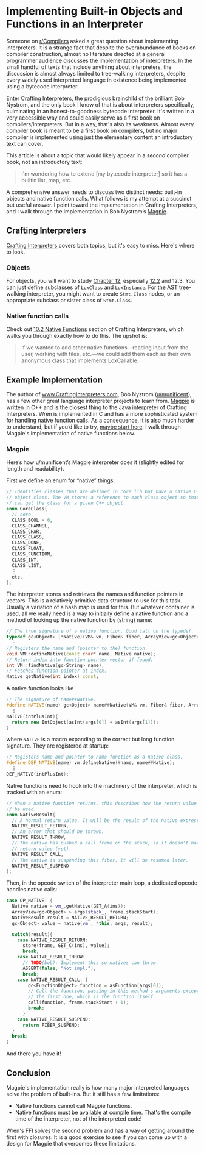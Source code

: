 # Implementing Built-in Objects and Functions in an Interpreter

Someone on [r/Compilers](https://www.reddit.com/r/Compilers/comments/bo4bye/extend_the_language_in_crafting_interpreters_to/) asked a great question about implementing interpreters. It is a strange fact that despite the overabundance of books on compiler construction, almost no literature directed at a general programmer audience discusses the implementation of interpreters. In the small handful of texts that include anything about interpreters, the discussion is almost always limited to tree-walking interpreters, despite every widely used interpreted language in existence being implemented using a bytecode interpreter.

Enter [Crafting Interpreters](https://www.CraftingInterpreters.com), the prodigious brainchild of the brilliant Bob Nystrom, and the only book I know of that is about interpreters specifically, culminating in an honest-to-goodness bytecode interpreter. It's written in a very accessible way and could easily serve as a first book on compilers/interpreters. But in a way, that's also its weakness. Almost every compiler book is meant to be a first book on compilers, but no major compiler is implemented using just the elementary content an introductory text can cover. 

This article is about a topic that would likely appear in a *second* compiler book, not an introductory text:

> I'm wondering how to extend [my bytecode interpreter] so it has a builtin list, map, etc.

A comprehensive answer needs to discuss two distinct needs: built-in objects and native function calls. What follows is my attempt at a succinct but useful answer. I point toward the implementation in Crafting Interpreters, and I walk through the implementation in Bob Nystrom’s [Magpie](https://github.com/munificent/magpie).

## Crafting Interpreters

[Crafting Interpreters](https://www.CraftingInterpreters.com) covers both topics, but it's easy to miss. Here's where to look.

### Objects

For objects, you will want to study [Chapter 12]([http://craftinginterpreters.com/classes.html](http://craftinginterpreters.com/classes.html)), especially [12.2](http://craftinginterpreters.com/classes.html#class-declarations) and 12.3. You can just define subclasses of `LoxClass` and `LoxInstance`. For the AST tree-walking interpreter, you might want to create `Stmt.Class` nodes, or an appropriate subclass or sister class of `Stmt.Class`.

### Native function calls

Check out [10.2 Native Functions](http://craftinginterpreters.com/functions.html#native-functions) section of Crafting Interpreters, which walks you through exactly how to do this. The upshot is:

> If we wanted to add other native functions—reading input from the user, working with files, etc.—we could add them each as their own anonymous class that implements LoxCallable. 

## Example Implementation

The author of www.CraftingInterpreters.com, Bob Nystrom ([u/munificent](https://www.reddit.com/user/munificent/submitted/)), has a few other great language interpreter projects to learn from. [Magpie](https://github.com/munificent/magpie) is written in C++ and is the closest thing to the Java interpreter of Crafting Interpreters. Wren is implemented in C and has a more sophisticated system for handling native function calls. As a consequence, it is also much harder to understand, but if you’d like to try, [maybe start here](https://github.com/wren-lang/wren/blob/master/src/include/wren.h#L296). I walk through Magpie's implementation of native functions below.

### Magpie

Here’s how u/munificent’s Magpie interpreter does it (slightly edited for length and readability). 

First we define an enum for “native” things:

```c++
// Identifies classes that are defined in core lib but have a native C++
// object class. The VM stores a reference to each class object so that it
// can get the class for a given C++ object.
enum CoreClass{
  // core
  CLASS_BOOL = 0,
  CLASS_CHANNEL,
  CLASS_CHAR,
  CLASS_CLASS,
  CLASS_DONE,
  CLASS_FLOAT,
  CLASS_FUNCTION,
  CLASS_INT,
  CLASS_LIST,
  ⋮
  etc.
};
```

The interpreter stores and retrieves the names and function pointers in vectors. This is a relatively primitive data structure to use for this task. Usually a variation of a hash map is used for this. But whatever container is used, all we really need is a way to initially define a native function and a method of looking up the native function by (string) name:

```c++
// The true signature of a native function. Good call on the typedef.
typedef gc<Object> (*Native)(VM& vm, Fiber& fiber, ArrayView<gc<Object> >& args, NativeResult& result);
  ⋮
// Registers the name and (pointer to the) function.
void VM::defineNative(const char* name, Native native);
// Return index into function pointer vector if found.
int VM::findNative(gc<String> name);
// Fetches function pointer at index.
Native getNative(int index) const;
```

A native function looks like

```c++
// The signature of name##Native.
#define NATIVE(name) gc<Object> name##Native(VM& vm, Fiber& fiber, ArrayView<gc<Object> >& args, NativeResult& result)
  ⋮
NATIVE(intPlusInt){
  return new IntObject(asInt(args[0]) + asInt(args[1]));
}
```

where `NATIVE` is a macro expanding to the correct but long function signature. They are registered at startup:

```c++
// Registers name and pointer to name function as a native class.
#define DEF_NATIVE(name) vm.defineNative(#name, name##Native);
  ⋮
DEF_NATIVE(intPlusInt);
```

Native functions need to hook into the machinery of the interpreter, which is tracked with an enum:

```c++
// When a native function returns, this describes how the return value should
// be used.
enum NativeResult{
  // A normal return value. It will be the result of the native expression.
  NATIVE_RESULT_RETURN,
  // An error that should be thrown.
  NATIVE_RESULT_THROW,
  // The native has pushed a call frame on the stack, so it doesn't have a
  // return value (yet).
  NATIVE_RESULT_CALL,
  // The native is suspending this fiber. It will be resumed later.
  NATIVE_RESULT_SUSPEND
};
```

Then, in the opcode switch of the interpreter main loop, a dedicated opcode handles native calls:

```c++
case OP_NATIVE: {
  Native native = vm_.getNative(GET_A(ins));
  ArrayView<gc<Object> > args(stack_, frame.stackStart);
  NativeResult result = NATIVE_RESULT_RETURN;
  gc<Object> value = native(vm_, *this, args, result);

  switch(result){
    case NATIVE_RESULT_RETURN:
      store(frame, GET_C(ins), value);
      break;
    case NATIVE_RESULT_THROW:
      // TODO(bob): Implement this so natives can throw.
      ASSERT(false, "Not impl.");
      break;
    case NATIVE_RESULT_CALL: {
        gc<FunctionObject> function = asFunction(args[0]);
        // Call the function, passing in this method's arguments except
        // the first one, which is the function itself.
        call(function, frame.stackStart + 1);
        break;
      }
    case NATIVE_RESULT_SUSPEND:
      return FIBER_SUSPEND;
  }
  break;
}
```

And there you have it! 

## Conclusion

Magpie's implementation really is how many major interpreted languages solve the problem of built-ins. But it still has a few limitations:

* Native functions cannot call Magpie functions. 
* Native functions must be available at compile time. That's the compile time of the interpreter, not of the interpreted code!

Wren's FFI solves the second problem and has a way of getting around the first with closures. It is a good exercise to see if you can come up with a design for Magpie that overcomes these limitations. 